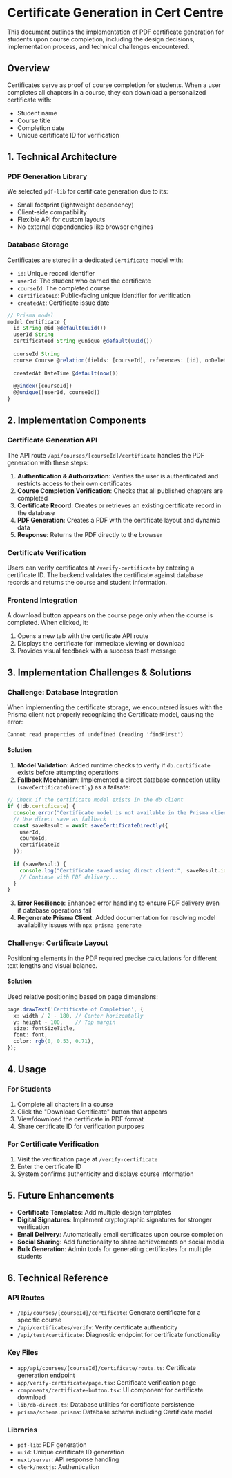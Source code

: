 # Certificate Generation in Cert Centre

This document outlines the implementation of PDF certificate generation for students upon course completion, including the design decisions, implementation process, and technical challenges encountered.

## Overview

Certificates serve as proof of course completion for students. When a user completes all chapters in a course, they can download a personalized certificate with:
- Student name
- Course title 
- Completion date
- Unique certificate ID for verification

## 1. Technical Architecture

### PDF Generation Library
We selected `pdf-lib` for certificate generation due to its:
- Small footprint (lightweight dependency)
- Client-side compatibility
- Flexible API for custom layouts
- No external dependencies like browser engines

### Database Storage
Certificates are stored in a dedicated `Certificate` model with:
- `id`: Unique record identifier 
- `userId`: The student who earned the certificate
- `courseId`: The completed course
- `certificateId`: Public-facing unique identifier for verification
- `createdAt`: Certificate issue date

```typescript
// Prisma model
model Certificate {
  id String @id @default(uuid())
  userId String
  certificateId String @unique @default(uuid())
  
  courseId String
  course Course @relation(fields: [courseId], references: [id], onDelete: Cascade)
  
  createdAt DateTime @default(now())
  
  @@index([courseId])
  @@unique([userId, courseId])
}
```

## 2. Implementation Components

### Certificate Generation API

The API route `/api/courses/[courseId]/certificate` handles the PDF generation with these steps:

1. **Authentication & Authorization**: Verifies the user is authenticated and restricts access to their own certificates
2. **Course Completion Verification**: Checks that all published chapters are completed
3. **Certificate Record**: Creates or retrieves an existing certificate record in the database
4. **PDF Generation**: Creates a PDF with the certificate layout and dynamic data
5. **Response**: Returns the PDF directly to the browser

### Certificate Verification

Users can verify certificates at `/verify-certificate` by entering a certificate ID. The backend validates the certificate against database records and returns the course and student information.

### Frontend Integration

A download button appears on the course page only when the course is completed. When clicked, it:
1. Opens a new tab with the certificate API route
2. Displays the certificate for immediate viewing or download
3. Provides visual feedback with a success toast message

## 3. Implementation Challenges & Solutions

### Challenge: Database Integration

When implementing the certificate storage, we encountered issues with the Prisma client not properly recognizing the Certificate model, causing the error:

```
Cannot read properties of undefined (reading 'findFirst')
```

#### Solution

1. **Model Validation**: Added runtime checks to verify if `db.certificate` exists before attempting operations
2. **Fallback Mechanism**: Implemented a direct database connection utility (`saveCertificateDirectly`) as a failsafe:

```typescript
// Check if the certificate model exists in the db client
if (!db.certificate) {
  console.error("Certificate model is not available in the Prisma client");
  // Use direct save as fallback
  const saveResult = await saveCertificateDirectly({
    userId,
    courseId,
    certificateId
  });
  
  if (saveResult) {
    console.log("Certificate saved using direct client:", saveResult.id);
    // Continue with PDF delivery...
  }
}
```

3. **Error Resilience**: Enhanced error handling to ensure PDF delivery even if database operations fail
4. **Regenerate Prisma Client**: Added documentation for resolving model availability issues with `npx prisma generate`

### Challenge: Certificate Layout

Positioning elements in the PDF required precise calculations for different text lengths and visual balance.

#### Solution

Used relative positioning based on page dimensions:

```typescript
page.drawText('Certificate of Completion', {
  x: width / 2 - 180, // Center horizontally
  y: height - 100,    // Top margin
  size: fontSizeTitle,
  font: font,
  color: rgb(0, 0.53, 0.71),
});
```

## 4. Usage

### For Students
1. Complete all chapters in a course
2. Click the "Download Certificate" button that appears
3. View/download the certificate in PDF format
4. Share certificate ID for verification purposes

### For Certificate Verification
1. Visit the verification page at `/verify-certificate`
2. Enter the certificate ID
3. System confirms authenticity and displays course information

## 5. Future Enhancements

- **Certificate Templates**: Add multiple design templates
- **Digital Signatures**: Implement cryptographic signatures for stronger verification
- **Email Delivery**: Automatically email certificates upon course completion
- **Social Sharing**: Add functionality to share achievements on social media
- **Bulk Generation**: Admin tools for generating certificates for multiple students

## 6. Technical Reference

### API Routes
- `/api/courses/[courseId]/certificate`: Generate certificate for a specific course
- `/api/certificates/verify`: Verify certificate authenticity
- `/api/test/certificate`: Diagnostic endpoint for certificate functionality

### Key Files
- `app/api/courses/[courseId]/certificate/route.ts`: Certificate generation endpoint
- `app/verify-certificate/page.tsx`: Certificate verification page
- `components/certificate-button.tsx`: UI component for certificate download
- `lib/db-direct.ts`: Database utilities for certificate persistence
- `prisma/schema.prisma`: Database schema including Certificate model

### Libraries
- `pdf-lib`: PDF generation
- `uuid`: Unique certificate ID generation
- `next/server`: API response handling
- `clerk/nextjs`: Authentication 